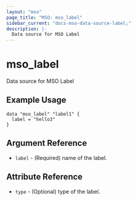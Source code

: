```yaml
---
layout: "mso"
page_title: "MSO: mso_label"
sidebar_current: "docs-mso-data-source-label;"
description: |-
  Data source for MSO Label
---
```


# mso_label #

Data source for MSO Label

## Example Usage ##

```hcl
data "mso_label" "label1" {
  label = "hello3"
}
```

## Argument Reference ##

* `label` - (Required) name of the label.

## Attribute Reference ##

* `type` - (Optional) type of the label.
